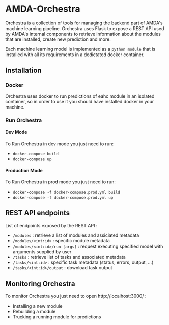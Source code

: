 # AMDA-Orchestra

Orchestra is a collection of tools for managing the backend part of AMDA's machine learning pipeline. Orchestra uses Flask to expose a REST API used by AMDA's internal components to retrieve
information about the modules that are installed, create new prediction and more.

Each machine learning model is implemented as a `python module` that is installed with all its requirements in a dedictated docker container.

## Installation

### Docker

Orchestra uses docker to run predictions of eahc module in an isolated container, so in order to use it you should have installed docker in your machine.

### Run Orchestra

#### Dev Mode

To Run Orchestra in dev mode you just need to run:

- `docker-compose build`
- `docker-compose up`

#### Production Mode

To Run Orchestra in prod mode you just need to run:

- `docker-compose -f docker-compose.prod.yml build`
- `docker-compose -f docker-compose.prod.yml up`

## REST API endpoints

List of endpoints exposed by the REST API :

- `/modules` : retrieve a list of modules and assiciated metadata
- `/modules/<int:id>` : specific module metadata
- `/modules/<int:id>/run [args]` : request executing specified model with arguments supplied by user
- `/tasks` : retrieve list of tasks and associated metadata
- `/tasks/<int:id>` : specific task metadata (status, errors, output, ...)
- `/tasks/<int:id>/output` : download task output

## Monitoring Orchestra

To monitor Orchestra you just need to open http://localhost:3000/ :

- Installing a new module
- Rebuilding a module
- Trucking a running module for predictions
